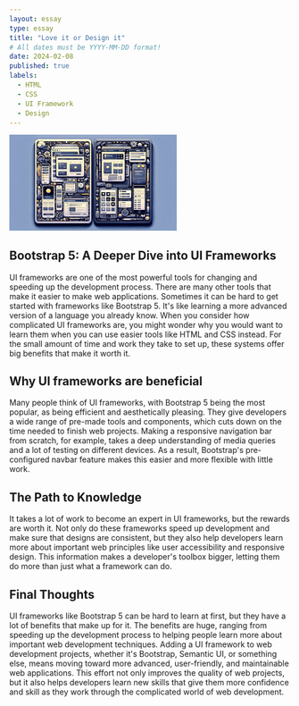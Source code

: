```yaml
---
layout: essay
type: essay
title: "Love it or Design it"
# All dates must be YYYY-MM-DD format!
date: 2024-02-08
published: true
labels:
  - HTML
  - CSS
  - UI Framework
  - Design
---
```

<div class="text-center p-2">
  <img width="300px" src="../img/UIPIC.jpeg" >
</div>

## Bootstrap 5: A Deeper Dive into UI Frameworks
UI frameworks are one of the most powerful tools for changing and speeding up the development process. There are many other tools that make it easier to make web applications. Sometimes it can be hard to get started with frameworks like Bootstrap 5. It's like learning a more advanced version of a language you already know. When you consider how complicated UI frameworks are, you might wonder why you would want to learn them when you can use easier tools like HTML and CSS instead. For the small amount of time and work they take to set up, these systems offer big benefits that make it worth it.

## Why UI frameworks are beneficial
Many people think of UI frameworks, with Bootstrap 5 being the most popular, as being efficient and aesthetically pleasing. They give developers a wide range of pre-made tools and components, which cuts down on the time needed to finish web projects. Making a responsive navigation bar from scratch, for example, takes a deep understanding of media queries and a lot of testing on different devices. As a result, Bootstrap's pre-configured navbar feature makes this easier and more flexible with little work.

## The Path to Knowledge
It takes a lot of work to become an expert in UI frameworks, but the rewards are worth it. Not only do these frameworks speed up development and make sure that designs are consistent, but they also help developers learn more about important web principles like user accessibility and responsive design. This information makes a developer's toolbox bigger, letting them do more than just what a framework can do.

## Final Thoughts
UI frameworks like Bootstrap 5 can be hard to learn at first, but they have a lot of benefits that make up for it. The benefits are huge, ranging from speeding up the development process to helping people learn more about important web development techniques. Adding a UI framework to web development projects, whether it's Bootstrap, Semantic UI, or something else, means moving toward more advanced, user-friendly, and maintainable web applications. This effort not only improves the quality of web projects, but it also helps developers learn new skills that give them more confidence and skill as they work through the complicated world of web development.
